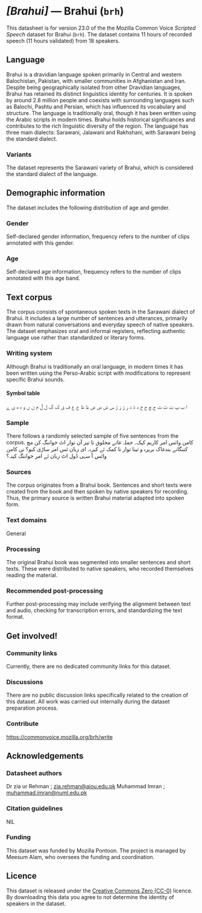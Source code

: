 # *[Brahui]* &mdash; Brahui (`brh`)
This datasheet is for version 23.0 of the the Mozilla Common Voice *Scripted Speech* dataset 
for Brahui (`brh`). The dataset contains 11 hours of recorded
speech (11 hours validated) from 18 speakers.

## Language
<!-- {{LANGUAGE_DESCRIPTION}} -->
<!-- Provide a brief (1-2 paragraph) description of your language -->

Brahui is a dravidian language spoken primarily in Central and western Balochistan, Pakistan, with smaller communities in Afghanistan and Iran. Despite being geographically isolated from other Dravidian languages, Brahui has retained its distinct linguistics identity for centuries. It is spoken by around 2.8 million people and coexists with surrounding languages such as Balochi, Pashtu and Persian, which has influenced its vocabulary and structure. The language is traditionally oral, though it has been written using the Arabic scripts in modern times. Brahui holds historical significances and contributes to the rich linguistic diversity of the region. The language has three main dialects: Sarawani, Jalawani and Rakhshani, with Sarawani being the standard dialect.

### Variants
<!-- {{VARIANT_DESCRIPTION}} -->
<!-- @ OPTIONAL @ -->
<!-- Describe the variants (MCV variants) of your language -->

The dataset represents the Sarawani variety of Brahui, which is considered the standard dialect of the language.

## Demographic information
<!-- You can get a lot of the information in this section from https://analyzer.cv-toolbox.web.tr/browse -->
The dataset includes the following distribution of age and gender.

### Gender
<!-- {{GENDER_TABLE}} -->
<!-- @ AUTOMATICALLY GENERATED @ -->
<!-- | Gender | Frequency |
|--------|-----------|
| male, masculine | ? |
| undeclared | ? |
| female, feminine | ? | -->
Self-declared gender information, frequency refers to the number of clips annotated with this gender.

### Age
<!-- {{AGE_TABLE}} -->
<!-- @ AUTOMATICALLY GENERATED @ -->
<!-- | Age band | Frequency |
|----------|-----------|
| teens | ? |
| twenties | ? |
| thirties | ? |
| fourties | ? |
| fifties | ? |
   ...if other age ranges are present in your data, add rows... -->
Self-declared age information, frequency refers to the number of clips annotated with this age band.

## Text corpus
<!-- {{TEXT_CORPUS_DESCRIPTION}} -->
<!-- @ OPTIONAL @ -->
<!-- An overview of the text corpus, with information such as average length (in characters and words) of validated sentences. -->

The corpus consists of spontaneous spoken texts in the Sarawani dialect of Brahui. It includes a large number of sentences and utterances, primarily drawn from natural conversations and everyday speech of native speakers. The dataset emphasizes oral and informal registers, reflecting authentic language use rather than standardized or literary forms.

### Writing system
<!-- {{WRITING_SYSTEM_DESCRIPTION}} -->
<!-- @ OPTIONAL @ -->
<!-- A description of the writing system (or writing systems) used in the text corpus -->

Although Brahui is traditionally an oral language, in modern times it has been written using the Perso-Arabic script with modifications to represent specific Brahui sounds.

#### Symbol table
<!-- {{ALPHABET_TABLE}} -->
<!-- @ OPTIONAL @ -->
<!-- If the writing system is alphabetic, you can include the valid alphabet here -->

ا ب پ ت ٹ ث ج چ ح خ د ڈ ذ ر ڑ ز ژ س ش ص ض ط ظ ع غ ف ق ک گ ل ڷ م ن ں و ہ ھ ی ے 

### Sample
<!-- {{SENTENCES_SAMPLE}} -->
There follows a randomly selected sample of five sentences from the corpus.
کامن وائس امر کاریم کیک۔ جملہ غاتے مخلوق نا تیز آن توار اٹ خواننگ کن مچ کننگانے بندغاک بریرہ و تینا توار نا کمک ئے کیرہ۔ ای زبان ئس امر ساڑی کیو؟ نن کامن وائس آ سہی ڈول اٹ زبان ئے امر خواننگ کینہ؟

### Sources
<!-- {{SOURCES_LIST}} -->
<!-- @ OPTIONAL @ -->
<!-- A list of sentence sources, can be curated to the top-N -->

The corpus originates from a Brahui book. Sentences and short texts were created from the book and then spoken by native speakers for recording. Thus, the primary source is written Brahui material adapted into spoken form.

### Text domains
<!-- {{TEXT_DOMAIN_DESCRIPTION}} -->
<!-- @ OPTIONAL @ -->
<!-- What text domains are represented in the corpus? -->

General

### Processing
<!-- {{PROCESSING_DESCRIPTION}} -->
<!-- @ OPTIONAL @ -->
<!-- How has the text data been processed -->

The original Brahui book was segmented into smaller sentences and short texts. These were distributed to native speakers, who recorded themselves reading the material.

### Recommended post-processing
<!-- {{RECOMMENDED_POSTPROCESSING_DESCRIPTION}} -->
<!-- @ OPTIONAL @ -->
<!-- What should people do before they use the data, for example Unicode normalisation -->

Further post-processing may include verifying the alignment between text and audio, checking for transcription errors, and standardizing the text format.

## Get involved!


### Community links
<!-- {{COMMUNITY_LINKS_LIST}} -->
<!-- @ OPTIONAL @ -->
<!-- Links to community chats / fora -->

Currently, there are no dedicated community links for this dataset.

### Discussions
<!-- {{DISCUSSION_LINKS_LIST}} -->
<!-- @ OPTIONAL @ -->
<!-- Any links to discussions, for example on Discourse or other fora or blogs can be included here -->

There are no public discussion links specifically related to the creation of this dataset. All work was carried out internally during the dataset preparation process.

### Contribute
<!-- {{CONTRIBUTE_LINKS_LIST}} -->
<!-- Here you can include links for how to contribute to the dataset -->

https://commonvoice.mozilla.org/brh/write

## Acknowledgements


### Datasheet authors
<!-- {{DATASHEET_AUTHORS_LIST}} -->
<!-- A list in the format of: Your Name <email@email.com> -->

 Dr zia ur Rehman  ;  zia.rehman@aiou.edu.pk Muhammad Imran ;  muhammad.imran@numl.edu.pk

### Citation guidelines
<!-- {{CITATION_DESCRIPTION}} -->
<!-- @ OPTIONAL @ -->
<!-- If you published a paper and would like people to cite it, you can include the BiBTeX here -->

NIL

### Funding
<!-- {{FUNDING_DESCRIPTION}} -->
<!-- @ OPTIONAL @ -->
<!-- If you received any funding, you can include the acknowledgement here -->

This dataset was funded by Mozilla Pontoon. The project is managed by Meesum Alam, who oversees the funding and coordination.

## Licence
This dataset is released under the [Creative Commons Zero (CC-0)](https://creativecommons.org/public-domain/cc0/) licence. By downloading this data
you agree to not determine the identity of speakers in the dataset.